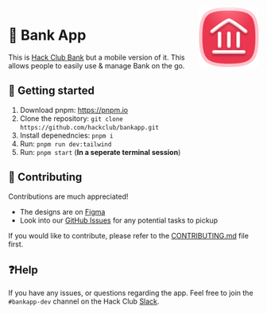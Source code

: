 <img src="assets/hcb-icon-icon-original.png" alt="Bank Logo" align="right" width="120" />

# 💸 Bank App 

This is [Hack Club Bank](https://bank.hackclub.com) but a mobile version of it. This allows people to easily use & manage Bank on the go.

## 🚀 Getting started
1. Download pnpm: https://pnpm.io
2. Clone the repository: `git clone https://github.com/hackclub/bankapp.git`
3. Install depenedncies: `pnpm i`
4. Run: `pnpm run dev:tailwind`
5. Run: `pnpm start` (**In a seperate terminal session**)

## 👥 Contributing

Contributions are much appreciated!

- The designs are on [Figma](https://www.figma.com/team_invite/redeem/QiB0pt21NRldORTSH9TCCV)
- Look into our [GitHub Issues](https://github.com/hackclub/bankapp/issues) for any potential tasks to pickup

If you would like to contribute, please refer to the [CONTRIBUTING.md](./CONTRIBUTING.md) file first.

## ❓Help

If you have any issues, or questions regarding the app. Feel free to join the `#bankapp-dev` channel on the Hack Club [Slack](https://slack.hackclub.com).
